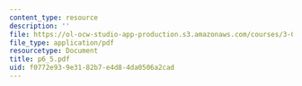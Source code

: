 ```yaml
---
content_type: resource
description: ''
file: https://ol-ocw-studio-app-production.s3.amazonaws.com/courses/3-064-polymer-engineering-fall-2003/f0772e939e3182b7e4d84da0506a2cad_p6_5.pdf
file_type: application/pdf
resourcetype: Document
title: p6_5.pdf
uid: f0772e93-9e31-82b7-e4d8-4da0506a2cad
---
```


